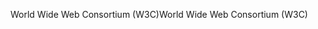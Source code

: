 <span data-ttu-id="9e2f7-101">World Wide Web Consortium (W3C)</span><span class="sxs-lookup"><span data-stu-id="9e2f7-101">World Wide Web Consortium (W3C)</span></span>